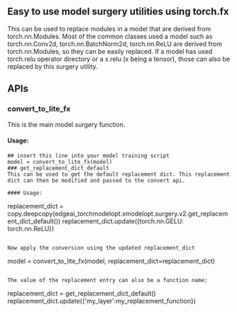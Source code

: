 ## Easy to use model surgery utilities using torch.fx

This can be used to replace modules in a model that are derived from torch.nn.Modules. Most of the common classes used a model such as torch.nn.Conv2d, torch.nn.BatchNorm2d, torch.nn.ReLU are derived from torch.nn.Modules, so they can be easily replaced. If a model has used torch.relu operator directory or a x.relu (x being a tensor), those can also be replaced by this surgery utility. 
## APIs

### convert_to_lite_fx
This is the main model surgery function.
#### Usage: 
```
## insert this line into your model training script
model = convert_to_lite_fx(model)
### get_replacement_dict_default
This can be used to get the default replacement dict. This replacement dict can then be modified and passed to the convert api. 

#### Usage:
```
replacement_dict = copy.deepcopy(edgeai_torchmodelopt.xmodelopt.surgery.v2.get_replacement_dict_default())
replacement_dict.update({torch.nn.GELU: torch.nn.ReLU})
```

Now apply the conversion using the updated replacement_dict
```
model = convert_to_lite_fx(model, replacement_dict=replacement_dict)
```

The value of the replacement entry can also be a function name:
```
replacement_dict = get_replacement_dict_default()
replacement_dict.update({'my_layer':my_replacement_function})
```
